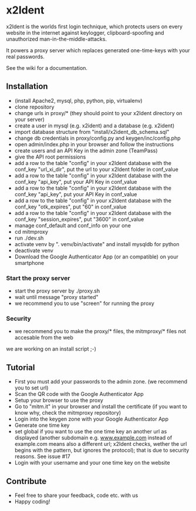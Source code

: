 # x2Ident
x2Ident is the worlds first login technique, which protects users on every website in the internet against keylogger, clipboard-spoofing and unauthorized man-in-the-middle-attacks.

It powers a proxy server which replaces generated one-time-keys with your real passwords.

See the wiki for a documentation.

## Installation
* (install Apache2, mysql, php, python, pip, virtualenv)
* clone repository
* change urls in proxy/* (they should point to your x2Ident directory on your server)
* create a user in mysql (e.g. x2ident) and a database (e.g. x2ident)
* import database structure from "install/x2ident_db_schema.sql"
* change db credentials in proxy/config.py and keygen/inc/config.php
* open admin/index.php in your browser and follow the instructions
* create users and an API Key in the admin zone (TeamPass)
* give the API root permissions
* add a row to the table "config" in your x2Ident database with the conf_key "url_xi_dir", put the url to your x2Ident folder in conf_value
* add a row to the table "config" in your x2Ident database with the conf_key "api_key", put your API Key in conf_value
* add a row to the table "config" in your x2Ident database with the conf_key "api_key", put your API Key in conf_value
* add a row to the table "config" in your x2Ident database with the conf_key "otk_expires", put "60" in conf_value
* add a row to the table "config" in your x2Ident database with the conf_key "session_expires", put "3600" in conf_value
* manage conf_default and conf_info on your one
* cd mitmproxy
* run ./dev.sh
* activate venv by ". venv/bin/activate" and install mysqldb for python
* deactivate venv
* Download the Google Authenticator App (or an compatible) on your smartphone

### Start the proxy server
* start the proxy server by ./proxy.sh
* wait until message "proxy started"
* we recommend you to use "screen" for running the proxy

### Security
* we recommend you to make the proxy/* files, the mitmproxy/* files not accesable from the web

we are working on an install script ;-)

## Tutorial
* First you must add your passwords to the admin zone. (we recommend you to set url)
* Scan the QR code with the Google Authenticator App
* Setup your browser to use the proxy
* Go to "mitm.it" in your browser and install the certificate (if you want to know why, check the mitmproxy repository)
* Login into the keygen zone with your Google Authenticator App
* Generate one time key
* set global if you want to use the one time key an another url as displayed (another subdomain e.g. www.example.com instead of example.com means also a different url; x2Ident checks, wether the url begins with the pattern, but ignores the protocol); that is due to security reasons. See issue #17
* Login with your username and your one time key on the website

## Contribute
* Feel free to share your feedback, code etc. with us
* Happy coding!
